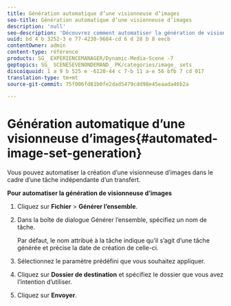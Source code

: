 ```yaml
---
title: Génération automatique d’une visionneuse d’images
seo-title: Génération automatique d’une visionneuse d’images
description: 'null'
seo-description: 'Découvrez comment automatiser la génération de visionneuses d''images. '
uuid: bd 4 b 3252-3 e 77-4230-9684-cd 6 d 28 b 8 eecb
contentOwner: admin
content-type: référence
products: SG_ EXPERIENCEMANAGER/Dynamic-Media-Scene -7
geptopics: SG_ SCENESEVENONDEMAND_ PK/categories/image_ sets
discoiquuid: 1 a 9 b 525 e -6120-44 c 7-b 11 a-e 56 bfb 7 cd 017
translation-type: tm+mt
source-git-commit: 75f006fd81b0fe2dad5479cdd98e45eaada46b2a

---
```



# Génération automatique d’une visionneuse d’images{#automated-image-set-generation}

<!-- 

Comment Type: remark
Last Modified By: 
Last Modified Date: 

<p>New for 6.5</p>

 -->

Vous pouvez automatiser la création d’une visionneuse d’images dans le cadre d’une tâche indépendante d’un transfert.

**Pour automatiser la génération de visionneuse d’images**

1. Cliquez sur **Fichier** &gt; **Générer l’ensemble**.
1. Dans la boîte de dialogue Générer l’ensemble, spécifiez un nom de tâche.

   Par défaut, le nom attribué à la tâche indique qu’il s’agit d’une tâche générée et précise la date de création de celle-ci.

1. Sélectionnez le paramètre prédéfini que vous souhaitez appliquer.
1. Cliquez sur **Dossier de destination** et spécifiez le dossier que vous avez l’intention d’utiliser.
1. Cliquez sur **Envoyer**.

